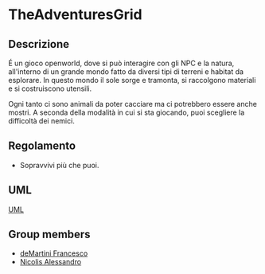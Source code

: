 # TheAdventuresGrid

## Descrizione 

  É un gioco openworld, dove si può interagire con gli NPC e la natura, all'interno di un grande mondo fatto da diversi tipi di terreni e habitat da esplorare. In questo mondo il sole sorge e tramonta, si raccolgono materiali e si costruiscono utensili.

  Ogni tanto ci sono animali da poter cacciare ma ci potrebbero essere anche mostri. A seconda della modalità in cui si sta giocando, puoi scegliere la difficoltà dei nemici.


## Regolamento

* Sopravvivi più che puoi.


## UML
[UML](https://github.com/deMartiniFrancesco/TheAdventuresGrid/blob/master/doc/UML_diagram.drawio)



## Group members
- [deMartini Francesco](https://github.com/deMartiniFrancesco)
- [Nicolis Alessandro](https://github.com/NicolisAlessandro)
